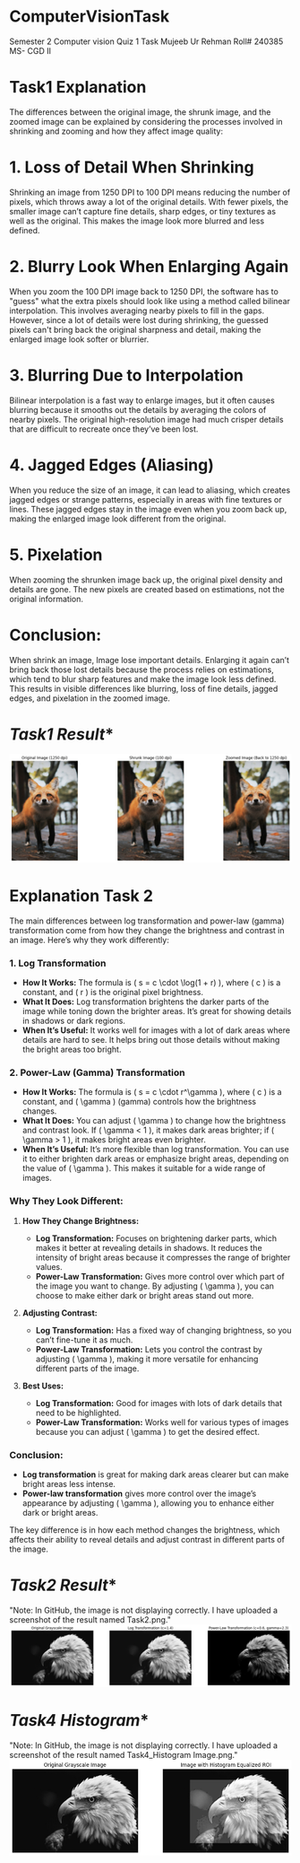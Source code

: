 # ComputerVisionTask
Semester 2 Computer vision Quiz 1 Task
Mujeeb Ur Rehman
Roll# 240385
MS- CGD II
# **Task1 Explanation**

The differences between the original image, the shrunk image, and the zoomed image can be explained by considering the processes involved in shrinking and zooming and how they affect image quality:

# **1. Loss of Detail When Shrinking**
Shrinking an image from 1250 DPI to 100 DPI means reducing the number of pixels, which throws away a lot of the original details.
With fewer pixels, the smaller image can’t capture fine details, sharp edges, or tiny textures as well as the original. This makes the image look more blurred and less defined.
# **2. Blurry Look When Enlarging Again**
When you zoom the 100 DPI image back to 1250 DPI, the software has to "guess" what the extra pixels should look like using a method called bilinear interpolation. This involves averaging nearby pixels to fill in the gaps.
However, since a lot of details were lost during shrinking, the guessed pixels can't bring back the original sharpness and detail, making the enlarged image look softer or blurrier.
# **3. Blurring Due to Interpolation**
Bilinear interpolation is a fast way to enlarge images, but it often causes blurring because it smooths out the details by averaging the colors of nearby pixels.
The original high-resolution image had much crisper details that are difficult to recreate once they’ve been lost.
# **4. Jagged Edges (Aliasing)**
When you reduce the size of an image, it can lead to aliasing, which creates jagged edges or strange patterns, especially in areas with fine textures or lines.
These jagged edges stay in the image even when you zoom back up, making the enlarged image look different from the original.
# **5. Pixelation**
When zooming the shrunken image back up, the original pixel density and details are gone. The new pixels are created based on estimations, not the original information.

# **Conclusion:**
When  shrink an image, Image lose important details. Enlarging it again can’t bring back those lost details because the process relies on estimations, which tend to blur sharp features and make the image look less defined. This results in visible differences like blurring, loss of fine details, jagged edges, and pixelation in the zoomed image.
# *Task1 Result**
![Task 1 Result](task1.png)


# **Explanation Task 2**
The main differences between log transformation and power-law (gamma) transformation come from how they change the brightness and contrast in an image. Here’s why they work differently:

### 1. **Log Transformation**
   - **How It Works:** The formula is \( s = c \cdot \log(1 + r) \), where \( c \) is a constant, and \( r \) is the original pixel brightness.
   - **What It Does:** Log transformation brightens the darker parts of the image while toning down the brighter areas. It’s great for showing details in shadows or dark regions.
   - **When It’s Useful:** It works well for images with a lot of dark areas where details are hard to see. It helps bring out those details without making the bright areas too bright.

### 2. **Power-Law (Gamma) Transformation**
   - **How It Works:** The formula is \( s = c \cdot r^\gamma \), where \( c \) is a constant, and \( \gamma \) (gamma) controls how the brightness changes.
   - **What It Does:** You can adjust \( \gamma \) to change how the brightness and contrast look. If \( \gamma < 1 \), it makes dark areas brighter; if \( \gamma > 1 \), it makes bright areas even brighter.
   - **When It’s Useful:** It’s more flexible than log transformation. You can use it to either brighten dark areas or emphasize bright areas, depending on the value of \( \gamma \). This makes it suitable for a wide range of images.

### Why They Look Different:
1. **How They Change Brightness:**
   - **Log Transformation:** Focuses on brightening darker parts, which makes it better at revealing details in shadows. It reduces the intensity of bright areas because it compresses the range of brighter values.
   - **Power-Law Transformation:** Gives more control over which part of the image you want to change. By adjusting \( \gamma \), you can choose to make either dark or bright areas stand out more.

2. **Adjusting Contrast:**
   - **Log Transformation:** Has a fixed way of changing brightness, so you can’t fine-tune it as much.
   - **Power-Law Transformation:** Lets you control the contrast by adjusting \( \gamma \), making it more versatile for enhancing different parts of the image.

3. **Best Uses:**
   - **Log Transformation:** Good for images with lots of dark details that need to be highlighted.
   - **Power-Law Transformation:** Works well for various types of images because you can adjust \( \gamma \) to get the desired effect.

### Conclusion:
- **Log transformation** is great for making dark areas clearer but can make bright areas less intense.
- **Power-law transformation** gives more control over the image’s appearance by adjusting \( \gamma \), allowing you to enhance either dark or bright areas.

The key difference is in how each method changes the brightness, which affects their ability to reveal details and adjust contrast in different parts of the image.
# *Task2 Result**
"Note: In GitHub, the image is not displaying correctly. I have uploaded a screenshot of the result named Task2.png."
![Task 2 Result](Task2.png)




# *Task4 Histogram**
"Note: In GitHub, the image is not displaying correctly. I have uploaded a screenshot of the result named Task4_Histogram Image.png."
![Task 4 Histogram Equalization Result](Task4_Histogram%20Image.png)

